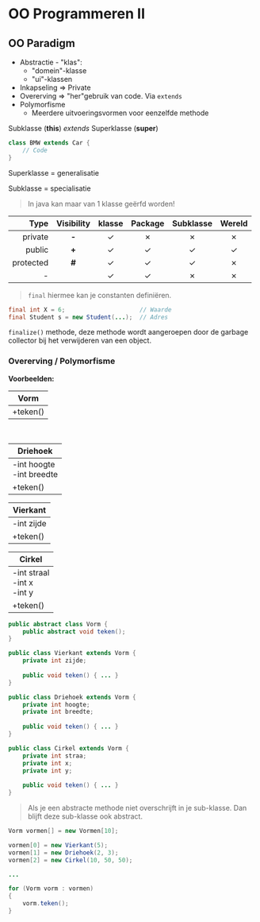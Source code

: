 # OO Programmeren II

## OO Paradigm

* Abstractie - "klas":
    - "domein"-klasse
    - "ui"-klassen
* Inkapseling => Private
* Overerving => "her"gebruik van code. Via `extends`
* Polymorfisme
	* Meerdere uitvoeringsvormen voor eenzelfde methode


Subklasse (**this**)  _extends_ Superklasse (**super**)

```java
class BMW extends Car {
    // Code
}
```


Superklasse = generalisatie

Subklasse = specialisatie

> In java kan maar van 1 klasse geërfd worden!


| Type      | Visibility | klasse   | Package   | Subklasse   | Wereld   |
| --------: | :--------: | :------: | :-------: | :---------: | :------: |
| private   | **-**      | ✓        | ✗         | ✗           | ✗        |
| public    | **+**      | ✓        | ✓         | ✓           | ✓        |
| protected | **#**      | ✓        | ✓         | ✓           | ✗        |
| -         |            | ✓        | ✓         | ✗           | ✗        |

> `final` hiermee kan je constanten definiëren.

```java
final int X = 6;                     // Waarde
final Student s = new Student(...);  // Adres
```

`finalize()` methode, deze methode wordt aangeroepen door de garbage collector bij het verwijderen van een object.


### Overerving / Polymorfisme

**Voorbeelden:**

| Vorm     |
| -------- |
| +teken() |

<br>

| Driehoek                    |
| --------------------------- |
| -int hoogte<br>-int breedte |
| +teken()                    |

| Vierkant                    |
| --------------------------- |
| -int zijde                  |
| +teken()                    |

| Cirkel                          |
| ------------------------------- |
| -int straal<br>-int x<br>-int y |
| +teken()                        |

```java
public abstract class Vorm {
    public abstract void teken();
}

public class Vierkant extends Vorm {
    private int zijde;
    
    public void teken() { ... }
}

public class Driehoek extends Vorm {
    private int hoogte;
    private int breedte;
    
    public void teken() { ... }
}

public class Cirkel extends Vorm {
    private int straa;
    private int x;
    private int y;
    
    public void teken() { ... }
}
```

> Als je een abstracte methode niet overschrijft in je sub-klasse. Dan blijft deze sub-klasse ook abstract.


```java
Vorm vormen[] = new Vormen[10];

vormen[0] = new Vierkant(5);
vormen[1] = new Driehoek(2, 3);
vormen[2] = new Cirkel(10, 50, 50);

...

for (Vorm vorm : vormen) 
{
    vorm.teken();
} 
```